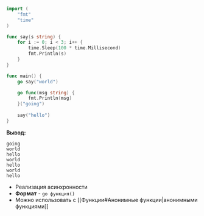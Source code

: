 ```go
import (
    "fmt"
    "time"
)

func say(s string) {
    for i := 0; i < 3; i++ {
        time.Sleep(100 * time.Millisecond)
        fmt.Println(s)
    }
}

func main() {
    go say("world")

    go func(msg string) {
        fmt.Println(msg)
    }("going")
    
    say("hello")
}
```
**Вывод:**
```
going
world
hello
world
hello
world
hello
```
- Реализация асинхронности
- **Формат** - `go функция()`
- Можно использовать с [[Функции#Анонимные функции|анонимными функциями]]